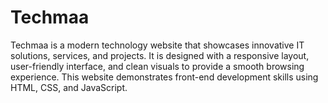# Techmaa
Techmaa is a modern technology website that showcases innovative IT solutions, services, and projects. It is designed with a responsive layout, user-friendly interface, and clean visuals to provide a smooth browsing experience. This website demonstrates front-end development skills using HTML, CSS, and JavaScript.
